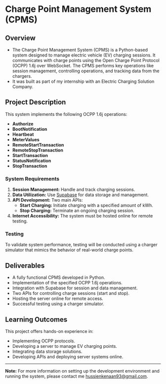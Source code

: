 # Charge Point Management System (CPMS)

## Overview
- The Charge Point Management System (CPMS) is a Python-based system designed to manage electric vehicle (EV) charging sessions. It communicates with charge points using the Open Charge Point Protocol (OCPP) 1.6j over WebSocket. The CPMS performs key operations like session management, controlling operations, and tracking data from the chargers.
- It was built as part of my internship with an Electric Charging Solution Company.

## Project Description
This system implements the following OCPP 1.6j operations:
- **Authorize**
- **BootNotification**
- **Heartbeat**
- **MeterValues**
- **RemoteStartTransaction**
- **RemoteStopTransaction**
- **StartTransaction**
- **StatusNotification**
- **StopTransaction**

### System Requirements
1. **Session Management:** Handle and track charging sessions.
2. **Data Utilization:** Use [Supabase](https://supabase.com) for data storage and management.
3. **API Development:** Two main APIs:
   - **Start Charging:** Initiate charging with a specified amount of kWh.
   - **Stop Charging:** Terminate an ongoing charging session.
4. **Internet Accessibility:** The system must be hosted online for remote testing.

### Testing
To validate system performance, testing will be conducted using a charger simulator that mimics the behavior of real-world charge points.

## Deliverables
- A fully functional CPMS developed in Python.
- Implementation of the specified OCPP 1.6j operations.
- Integration with Supabase for session and data management.
- Two APIs for controlling charge sessions (start and stop).
- Hosting the server online for remote access.
- Successful testing using a charger simulator.

## Learning Outcomes
This project offers hands-on experience in:
- Implementing OCPP protocols.
- Developing a server to manage EV charging points.
- Integrating data storage solutions.
- Developing APIs and deploying server systems online.

---
**Note:** For more information on setting up the development environment and running the system, please contact me hussienkenaan93@gmail.com.
